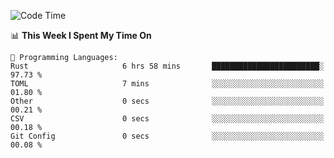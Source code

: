 <!--START_SECTION:waka-->
![Code Time](http://img.shields.io/badge/Code%20Time-1%2C080%20hrs%2023%20mins-blue)

📊 **This Week I Spent My Time On** 

```text
💬 Programming Languages: 
Rust                     6 hrs 58 mins       ████████████████████████░   97.73 % 
TOML                     7 mins              ░░░░░░░░░░░░░░░░░░░░░░░░░   01.80 % 
Other                    0 secs              ░░░░░░░░░░░░░░░░░░░░░░░░░   00.21 % 
CSV                      0 secs              ░░░░░░░░░░░░░░░░░░░░░░░░░   00.18 % 
Git Config               0 secs              ░░░░░░░░░░░░░░░░░░░░░░░░░   00.08 % 
```


<!--END_SECTION:waka-->